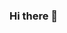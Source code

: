 ### Hi there 👋

<!--
**beergrillers/beergrillers** is a ✨ _special_ ✨ repository because its `README.md` (this file) appears on your GitHub profile.

Here are some ideas to get you started:

🔭 What I’m currently working on:
Discover the exciting projects I'm involved in, from open-source contributions to personal innovations in web development and machine learning.

🌱 What I’m currently learning:
Join me on my continuous learning journey as I delve into new technologies and methodologies. Currently, I'm focused on mastering advanced JavaScript frameworks, enhancing my Python skills, and exploring DevOps.

👯 Looking to collaborate on:
I'm always open to new collaborations! If you're working on an interesting project and need a passionate partner, let's join forces.

🤔 Looking for help with:
Seeking advice on cloud computing best practices, particularly with AWS and Azure. If you have expertise in these areas, your insights would be greatly appreciated.

💬 Ask me about:
Whether it's about my projects, interests, or tech tips, I'm here to chat and share knowledge.

📫 How to reach me:
Connect with me via email at [your email] or on [LinkedIn](your LinkedIn profile).

⚡ Fun fact:
Besides coding, I enjoy cooking and hiking. Let's exchange recipes or trail recommendations!

Feel free to explore my repositories, contribute, or just reach out to say hello. I'm looking forward to connecting with the vibrant GitHub community!
